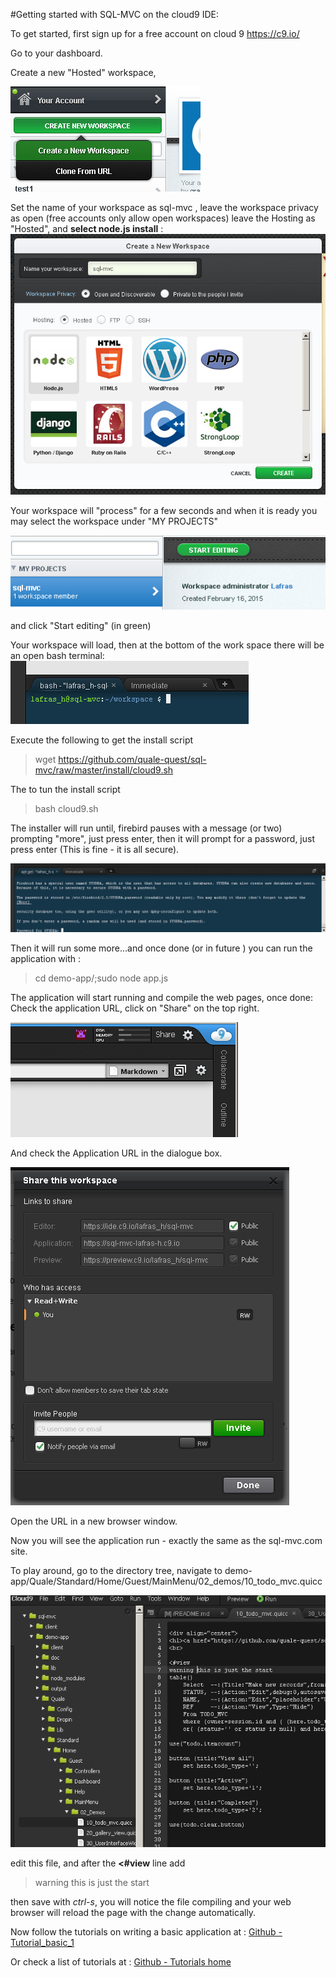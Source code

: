 
#Getting started with SQL-MVC on the cloud9 IDE:

To get started, first sign up for a free account on cloud 9 https://c9.io/

Go to your dashboard.

Create a new "Hosted" workspace,
 
![Create a new Workspace](https://github.com/quale-quest/sql-mvc/blob/master/doc/c9/c9_1.png "New workspace")

Set the name of your workspace as sql-mvc , leave the workspace privacy as open (free accounts only allow open workspaces)
leave the Hosting as "Hosted", and **select node.js install** :
![Name your new Workspace](https://github.com/quale-quest/sql-mvc/blob/master/doc/c9/c9_2.png "Name your workspace")


Your workspace will "process" for a few seconds and when it is ready you may select the 
workspace under "MY PROJECTS" 

![Select the sql-mvc Workspace](https://github.com/quale-quest/sql-mvc/blob/master/doc/c9/c9_3.png "Select workspace")

and click "Start editing" (in green)

Your workspace will load, then at the bottom of the work space there will be an open bash terminal:
![terminal](https://github.com/quale-quest/sql-mvc/blob/master/doc/c9/c9_terminal.png "terminal")


Execute the following to get the install script

>wget https://github.com/quale-quest/sql-mvc/raw/master/install/cloud9.sh

The to tun the install script

>bash cloud9.sh

The installer will run until, firebird pauses with a message (or two) prompting  "more", just press enter,
then it will prompt for a password, just press enter (This is fine - it is all secure).

![Firebird prompt](https://github.com/quale-quest/sql-mvc/blob/master/doc/c9/c9_fb.png "Firebird prompt")

Then it will run some more...and once done (or in future ) you can run the application with :
> cd demo-app/;sudo node app.js

The application will start running and compile the web pages, once done:
Check the application URL, click on "Share" on the top right.

![Click share](https://github.com/quale-quest/sql-mvc/blob/master/doc/c9/c9_share_1.png "Click share")

And check the Application URL in the dialogue box.

![Check the Application URL and where it if you wish](https://github.com/quale-quest/sql-mvc/blob/master/doc/c9/c9_share_2.png "URL")



Open the URL in a new browser window.

Now you will see the application run - exactly the same as the sql-mvc.com site.

To play around, go to the directory tree, navigate to demo-app/Quale/Standard/Home/Guest/MainMenu/02_demos/10_todo_mvc.quicc

![and Edit](https://github.com/quale-quest/sql-mvc/blob/master/doc/c9/c9_edit_1.png "Edit")

edit this file, and after the **<#view** line add 

> warning this is just the start

then save with *ctrl-s*, you will notice the file compiling and your web browser 
will reload the page with the change automatically.

Now follow the tutorials on writing a basic application
 at : [Github - Tutorial_basic_1](https://github.com/quale-quest/sql-mvc/blob/master/doc/Tutorial_basic_1.md)

Or check a list of tutorials at :
[Github - Tutorials home](https://github.com/quale-quest/sql-mvc/blob/master/doc/Tutorials.md)




